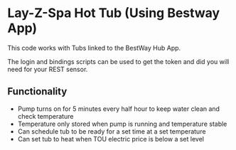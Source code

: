 # Lay-Z-Spa Hot Tub (Using Bestway App)

This code works with Tubs linked to the BestWay Hub App.

The login and bindings scripts can be used to get the token and did you will need for your REST sensor.

## Functionality
* Pump turns on for 5 minutes every half hour to keep water clean and check temperature
* Temperature only stored when pump is running and temperature stable
* Can schedule tub to be ready for a set time at a set temperature
* Can set tub to heat when TOU electric price is below a set level
